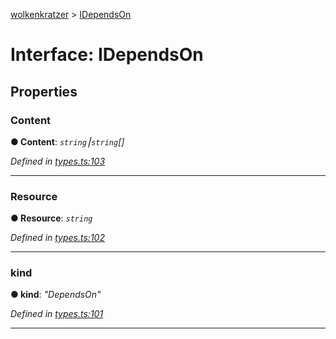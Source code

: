 [wolkenkratzer](../README.md) > [IDependsOn](../interfaces/idependson.md)



# Interface: IDependsOn


## Properties
<a id="content"></a>

###  Content

**●  Content**:  *`string`⎮`string`[]* 

*Defined in [types.ts:103](https://github.com/arminhammer/wolkenkratzer/blob/ec8acae/src/types.ts#L103)*





___

<a id="resource"></a>

###  Resource

**●  Resource**:  *`string`* 

*Defined in [types.ts:102](https://github.com/arminhammer/wolkenkratzer/blob/ec8acae/src/types.ts#L102)*





___

<a id="kind"></a>

###  kind

**●  kind**:  *"DependsOn"* 

*Defined in [types.ts:101](https://github.com/arminhammer/wolkenkratzer/blob/ec8acae/src/types.ts#L101)*





___


